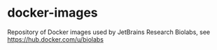 # docker-images
Repository of Docker images used by JetBrains Research Biolabs, see https://hub.docker.com/u/biolabs
